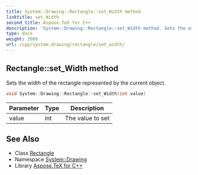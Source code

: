 ```yaml
---
title: System::Drawing::Rectangle::set_Width method
linktitle: set_Width
second_title: Aspose.TeX for C++
description: 'System::Drawing::Rectangle::set_Width method. Sets the width of the rectangle represented by the current object in C++.'
type: docs
weight: 2600
url: /cpp/system.drawing/rectangle/set_width/
---
```

## Rectangle::set_Width method


Sets the width of the rectangle represented by the current object.

```cpp
void System::Drawing::Rectangle::set_Width(int value)
```


| Parameter | Type | Description |
| --- | --- | --- |
| value | int | The value to set |

## See Also

* Class [Rectangle](../)
* Namespace [System::Drawing](../../)
* Library [Aspose.TeX for C++](../../../)
